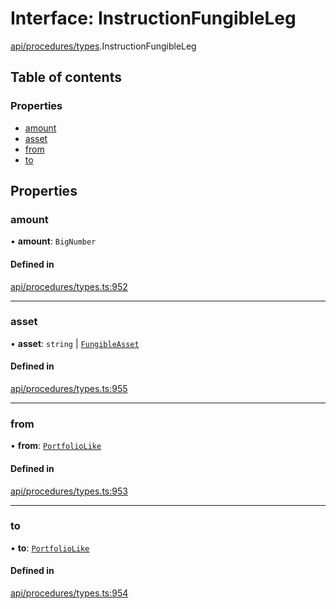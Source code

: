 # Interface: InstructionFungibleLeg

[api/procedures/types](../wiki/api.procedures.types).InstructionFungibleLeg

## Table of contents

### Properties

- [amount](../wiki/api.procedures.types.InstructionFungibleLeg#amount)
- [asset](../wiki/api.procedures.types.InstructionFungibleLeg#asset)
- [from](../wiki/api.procedures.types.InstructionFungibleLeg#from)
- [to](../wiki/api.procedures.types.InstructionFungibleLeg#to)

## Properties

### amount

• **amount**: `BigNumber`

#### Defined in

[api/procedures/types.ts:952](https://github.com/PolymeshAssociation/polymesh-sdk/blob/8a9e72221/src/api/procedures/types.ts#L952)

___

### asset

• **asset**: `string` \| [`FungibleAsset`](../wiki/api.entities.Asset.Fungible.FungibleAsset)

#### Defined in

[api/procedures/types.ts:955](https://github.com/PolymeshAssociation/polymesh-sdk/blob/8a9e72221/src/api/procedures/types.ts#L955)

___

### from

• **from**: [`PortfolioLike`](../wiki/api.entities.types#portfoliolike)

#### Defined in

[api/procedures/types.ts:953](https://github.com/PolymeshAssociation/polymesh-sdk/blob/8a9e72221/src/api/procedures/types.ts#L953)

___

### to

• **to**: [`PortfolioLike`](../wiki/api.entities.types#portfoliolike)

#### Defined in

[api/procedures/types.ts:954](https://github.com/PolymeshAssociation/polymesh-sdk/blob/8a9e72221/src/api/procedures/types.ts#L954)
